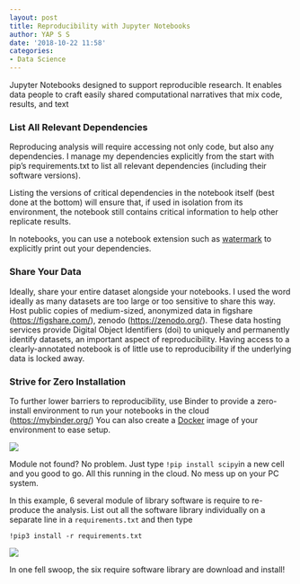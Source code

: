 ```yaml
---
layout: post
title: Reproducibility with Jupyter Notebooks
author: YAP S S
date: '2018-10-22 11:58'
categories:
- Data Science
---
```


Jupyter Notebooks designed to support reproducible research. It enables data people to craft easily shared computational narratives that mix code, results, and text 

### List All Relevant Dependencies

Reproducing analysis will require accessing not only code, but also any dependencies. I manage my dependencies explicitly from the start with pip’s requirements.txt to list all relevant dependencies (including their software versions). 

Listing the versions of critical dependencies in the notebook itself (best done at the bottom) will ensure that, if used in isolation from its environment, the notebook still contains critical information to help other replicate results.

In notebooks, you can use a notebook extension such as [watermark](https://github.com/rasbt/watermark) to explicitly print out your dependencies. 

### Share Your Data

Ideally, share your entire dataset alongside your notebooks. I used the word ideally as many datasets
are too large or too sensitive to share this way.  Host public copies of medium-sized, anonymized data in 
figshare (https://figshare.com/), zenodo (https://zenodo.org/).  These data hosting services provide Digital Object Identifiers (doi) to uniquely and permanently identify datasets, an important aspect of reproducibility. Having access to a clearly-annotated notebook is of little use to reproducibility if the underlying data is locked away.  

### Strive for Zero Installation 

To further lower barriers to reproducibility, use Binder to provide a zero-install environment to run your notebooks in the cloud (https://mybinder.org/) You can also create a [Docker](https://hireyap.netlify.com/blog/the-business-of-container) image of your environment to ease setup. 

![](https://res.cloudinary.com/mryap/image/upload/v1540389501/hub.mybinder.org_user_EnsembleMethods_ipynb.png)

Module not found? No problem. Just type `!pip install scipy`in a new cell and you good to go. All this running in the cloud. No mess up on your PC system. 

In this example, 6 several module of library software is require to re-produce the analysis. List out all the software library individually on a separate line in a `requirements.txt` and then type

`!pip3 install -r requirements.txt`

![](https://res.cloudinary.com/mryap/image/upload/v1540559529/pip-install-requirements.png)

In one fell swoop, the six require software library are download and install!

